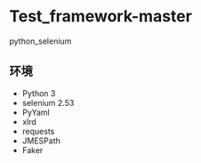 # Test_framework-master
python_selenium

## 环境

- Python 3
- selenium 2.53
- PyYaml
- xlrd
- requests
- JMESPath
- Faker

